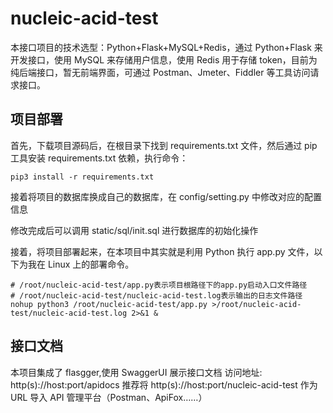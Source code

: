 # nucleic-acid-test

本接口项目的技术选型：Python+Flask+MySQL+Redis，通过 Python+Flask 来开发接口，使用 MySQL 来存储用户信息，使用 Redis 用于存储 token，目前为纯后端接口，暂无前端界面，可通过 Postman、Jmeter、Fiddler 等工具访问请求接口。

## 项目部署

首先，下载项目源码后，在根目录下找到 requirements.txt 文件，然后通过 pip 工具安装 requirements.txt 依赖，执行命令：

```
pip3 install -r requirements.txt
```

接着将项目的数据库换成自己的数据库，在 config/setting.py 中修改对应的配置信息

修改完成后可以调用 static/sql/init.sql 进行数据库的初始化操作

接着，将项目部署起来，在本项目中其实就是利用 Python 执行 app.py 文件，以下为我在 Linux 上的部署命令。

```
# /root/nucleic-acid-test/app.py表示项目根路径下的app.py启动入口文件路径
# /root/nucleic-acid-test/nucleic-acid-test.log表示输出的日志文件路径
nohup python3 /root/nucleic-acid-test/app.py >/root/nucleic-acid-test/nucleic-acid-test.log 2>&1 &
```

## 接口文档

本项目集成了 flasgger,使用 SwaggerUI 展示接口文档
访问地址: http(s)://host:port/apidocs
推荐将 http(s)://host:port/nucleic-acid-test 作为 URL 导入 API 管理平台（Postman、ApiFox……）
